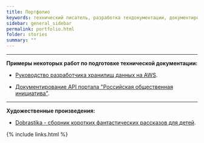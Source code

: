 ```yaml
---
title: Портфолио
keywords: технический писатель, разработка техдокументации, документирование API, технический писатель фриланс, технический писатель на подряд
sidebar: general_sidebar
permalink: portfolio.html
folder: stories
summary: ""
---
```


***

**Примеры некоторых работ по подготовке технической документации:**

- [Руководство разработчика хранилищ данных на AWS](https://techwritex.github.io/aws_docs/).

- [Документирование API портала "Российская общественная инициатива"](https://techwritex.github.io/roi_api/).

***

**Художественные произведения:**

- [Dobrastika - сборник коротких фантастических рассказов для детей](https://techwritex.github.io/dobrastika/).


{% include links.html %}
